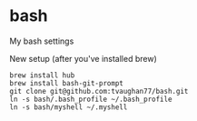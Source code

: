 # bash
My bash settings

New setup (after you've installed brew)
```
brew install hub
brew install bash-git-prompt
git clone git@github.com:tvaughan77/bash.git
ln -s bash/.bash_profile ~/.bash_profile
ln -s bash/myshell ~/.myshell
```
